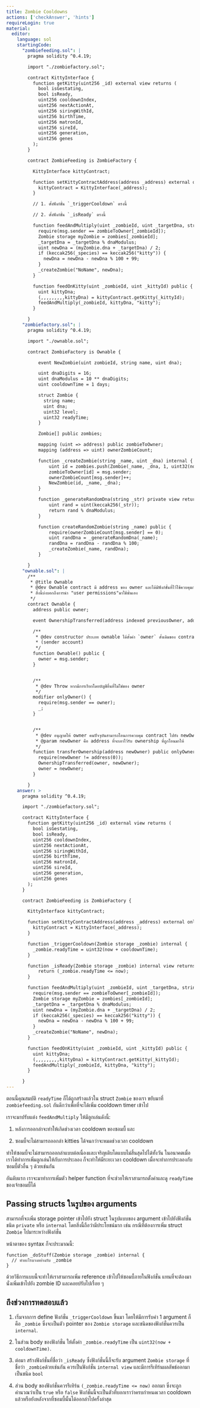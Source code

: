 ```yaml
---
title: Zombie Cooldowns
actions: ['checkAnswer', 'hints']
requireLogin: true
material:
  editor:
    language: sol
    startingCode:
      "zombiefeeding.sol": |
        pragma solidity ^0.4.19;

        import "./zombiefactory.sol";

        contract KittyInterface {
          function getKitty(uint256 _id) external view returns (
            bool isGestating,
            bool isReady,
            uint256 cooldownIndex,
            uint256 nextActionAt,
            uint256 siringWithId,
            uint256 birthTime,
            uint256 matronId,
            uint256 sireId,
            uint256 generation,
            uint256 genes
          );
        }

        contract ZombieFeeding is ZombieFactory {

          KittyInterface kittyContract;

          function setKittyContractAddress(address _address) external onlyOwner {
            kittyContract = KittyInterface(_address);
          }

          // 1. ตั้งฟังก์ชั่น `_triggerCooldown` ตรงนี้

          // 2. ตั้งฟังก์ชั่น `_isReady` ตรงนี้

          function feedAndMultiply(uint _zombieId, uint _targetDna, string _species) public {
            require(msg.sender == zombieToOwner[_zombieId]);
            Zombie storage myZombie = zombies[_zombieId];
            _targetDna = _targetDna % dnaModulus;
            uint newDna = (myZombie.dna + _targetDna) / 2;
            if (keccak256(_species) == keccak256("kitty")) {
              newDna = newDna - newDna % 100 + 99;
            }
            _createZombie("NoName", newDna);
          }

          function feedOnKitty(uint _zombieId, uint _kittyId) public {
            uint kittyDna;
            (,,,,,,,,,kittyDna) = kittyContract.getKitty(_kittyId);
            feedAndMultiply(_zombieId, kittyDna, "kitty");
          }

        }
      "zombiefactory.sol": |
        pragma solidity ^0.4.19;

        import "./ownable.sol";

        contract ZombieFactory is Ownable {

            event NewZombie(uint zombieId, string name, uint dna);

            uint dnaDigits = 16;
            uint dnaModulus = 10 ** dnaDigits;
            uint cooldownTime = 1 days;

            struct Zombie {
              string name;
              uint dna;
              uint32 level;
              uint32 readyTime;
            }

            Zombie[] public zombies;

            mapping (uint => address) public zombieToOwner;
            mapping (address => uint) ownerZombieCount;

            function _createZombie(string _name, uint _dna) internal {
                uint id = zombies.push(Zombie(_name, _dna, 1, uint32(now + cooldownTime))) - 1;
                zombieToOwner[id] = msg.sender;
                ownerZombieCount[msg.sender]++;
                NewZombie(id, _name, _dna);
            }

            function _generateRandomDna(string _str) private view returns (uint) {
                uint rand = uint(keccak256(_str));
                return rand % dnaModulus;
            }

            function createRandomZombie(string _name) public {
                require(ownerZombieCount[msg.sender] == 0);
                uint randDna = _generateRandomDna(_name);
                randDna = randDna - randDna % 100;
                _createZombie(_name, randDna);
            }

        }
      "ownable.sol": |
        /**
         * @title Ownable
         * @dev Ownable contract มี address ของ owner และได้มีฟังก์ชั่นที่ไว้ใช้ควบคุมการยืนยันตัวตนขั้นพื้นฐานเอาไว้
         * สิ่งนี้บ่งบอกถึงการนำ "user permissions"มาใช้นั่นเอง
         */
        contract Ownable {
          address public owner;

          event OwnershipTransferred(address indexed previousOwner, address indexed newOwner);

          /**
           * @dev constructor ประเภท ownable ได้ตั้งค่า `owner` ดั้งเดิมของ contract ไปยังบัญชีของผู้ส่ง
           * (sender account)
           */
          function Ownable() public {
            owner = msg.sender;
          }


          /**
           * @dev Throw หากมีการเรียกโดยบัญชีอื่นที่ไม่ใช่ของ owner
           */
          modifier onlyOwner() {
            require(msg.sender == owner);
            _;
          }


          /**
           * @dev อนุญาตให้ owner คนปัจจุบันสามารถโอนการควบคุม contract ไปยัง newOwnerได้
           * @param newOwner คือ address ที่จะเอาไว้รับ ownership ที่ถูกโอนมาให้
           */
          function transferOwnership(address newOwner) public onlyOwner {
            require(newOwner != address(0));
            OwnershipTransferred(owner, newOwner);
            owner = newOwner;
          }

        }
    answer: >
      pragma solidity ^0.4.19;

      import "./zombiefactory.sol";

      contract KittyInterface {
        function getKitty(uint256 _id) external view returns (
          bool isGestating,
          bool isReady,
          uint256 cooldownIndex,
          uint256 nextActionAt,
          uint256 siringWithId,
          uint256 birthTime,
          uint256 matronId,
          uint256 sireId,
          uint256 generation,
          uint256 genes
        );
      }

      contract ZombieFeeding is ZombieFactory {

        KittyInterface kittyContract;

        function setKittyContractAddress(address _address) external onlyOwner {
          kittyContract = KittyInterface(_address);
        }

        function _triggerCooldown(Zombie storage _zombie) internal {
          _zombie.readyTime = uint32(now + cooldownTime);
        }

        function _isReady(Zombie storage _zombie) internal view returns (bool) {
            return (_zombie.readyTime <= now);
        }

        function feedAndMultiply(uint _zombieId, uint _targetDna, string _species) public {
          require(msg.sender == zombieToOwner[_zombieId]);
          Zombie storage myZombie = zombies[_zombieId];
          _targetDna = _targetDna % dnaModulus;
          uint newDna = (myZombie.dna + _targetDna) / 2;
          if (keccak256(_species) == keccak256("kitty")) {
            newDna = newDna - newDna % 100 + 99;
          }
          _createZombie("NoName", newDna);
        }

        function feedOnKitty(uint _zombieId, uint _kittyId) public {
          uint kittyDna;
          (,,,,,,,,,kittyDna) = kittyContract.getKitty(_kittyId);
          feedAndMultiply(_zombieId, kittyDna, "kitty");
        }

      }
---
```


ตอนนี้คุณสมบัติ `readyTime` ก็ได้ถูกสร้างแล้วใน struct `Zombie` ของเรา ขยับมาที่ `zombiefeeding.sol` กันดีกว่าเพื่อที่จะได้เพิ่ม cooldown timer เข้าไป

เราจะมาปรับแต่ง `feedAndMultiply` ให้มีลูกเล่นดังนี้:

1. หลังการออกล่าจะทำให้เกิดช่วงเวลา cooldown ของซอมบี้ และ

2. ซอมบี้จะไม่สามารถออกล่า kitties ได้จนกว่าจะหมดช่วงเวลา cooldown 

ทำให้ซอมบี้จะไม่สามารถออกล่าแบบต่อเนื่องและเจริญเติบโตแบบไม่สิ้นสุดไปได้ทั้งวัน ในอนาคตเมื่อเราได้ทำการเพิ่มลูกเล่นให้กับการประลอง ก็จะทำให้มีระยะเวลา cooldown เมื่อจะทำการประลองกับซอมบี้ตัวอื่น ๆ ด้วยเช่นกัน

อันดับแรก เราจะมาทำการเพิ่มตัว helper function ที่จะช่วยให้เราสามารถตั้งค่าและดู `readyTime` ของเจ้าซอมบี้ได้

## Passing structs ในรูปของ arguments

สามารถที่จะเพิ่ม storage pointer เข้าไปยัง struct ในรูปแบบของ argument เข้าไปยังฟังก์ชั่นชนิด `private` หรือ `internal` โดยสิ่งนี้ถือว่ามีประโยชน์มาก เช่น กรณีที่ต้องการเพิ่ม struct `Zombie` ไปมาระหว่างฟังก์ชั่น

หน้าตาของ syntax ก็จะประมาณนี้:

```
function _doStuff(Zombie storage _zombie) internal {
  // ทำอะไรบางอย่างกับ _zombie
}
```

ด้วยวิธีการแบบนี้จะทำให้เราสามารถเพิ่ม reference เข้าไปให้ซอมบี้ภายในฟังก์ชั่น แทนที่จะต้องมานั่งเพิ่มเข้าไปยัง zombie ID และคอยปรับไปเรื่อย ๆ 

## ถึงช่วงการทดสอบแล้ว

1. เริ่มจากการ define ฟังก์ชั่น `_triggerCooldown` ขึ้นมา โดยให้มีการรับค่า 1 argument ก็คือ `_zombie` ซึ่งจะเป็นตัว pointer ของ `Zombie storage` และชนิดของฟังก์ชั่นควรเป็น `internal`.

2. ในส่วน body ของฟังก์ชั่น ให้ตั้งค่า `_zombie.readyTime` เป็น `uint32(now + cooldownTime)`.

3. ต่อมา สร้างฟังก์ชั่นที่ชื่อว่า `_isReady` ซึ่งฟังก์ชั่นนี้ก็จะรับ argument `Zombie storage` ที่ชื่อว่า `_zombie`ด้วยเช่นกัน ควรเป็นฟังก์ชั่น `internal view` และมีการรีเทิร์นผลลัพธ์ออกมาเป็นชนิด `bool`

4. ส่วน body ของฟังก์ชั่นควรรีเทิร์น `(_zombie.readyTime <= now)` ออกมา ซึ่งจะถูกคำนวณว่าเป็น `true` หรือ `false` ฟังก์ชั่นนี้จะเป็นตัวที่บอกเราว่าครบกำหนดเวลา cooldown แล้วหรือยังหลังจากที่ซอมบี้นั้นได้ออกล่าไปครั้งล่าสุด
